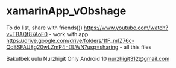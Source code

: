 # xamarinApp_vObshage
To do list, share with friends)))
https://www.youtube.com/watch?v=TBAQf87AoF0 - work with app
https://drive.google.com/drive/folders/1fF_m1Z76c-QcBSFAU8g20wLZmP4nDLWN?usp=sharing - all this files


Bakutbek uulu Nurzhigit
Only Android 10
nurzhigit312@gmail.com
